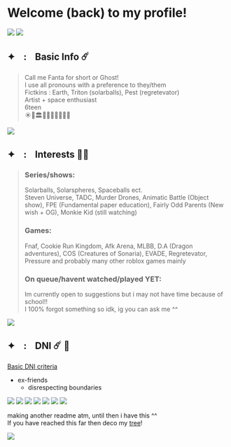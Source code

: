 # Welcome (back) to my profile!             
![](https://64.media.tumblr.com/94852a45b54e520b1c98de784e8c67a0/f0c30f6d36e0d729-04/s2048x3072/17950a56dda86f9f79d70a6dd6314a5c63361012.pnj)
![](https://64.media.tumblr.com/297b6cc444ff424e3f093063058f68af/f0c30f6d36e0d729-9c/s2048x3072/cb15374e9f29e8b9893ecb4a73ab7096fab28940.pnj)
## ✦ㅤ:ㅤBasic Info ☄️
> Call me Fanta for short or Ghost!              
> I use all pronouns with a preference to they/them                     
> Fictkins : Earth, Triton (solarballs), Pest (regretevator)           
> Artist + space enthusiast       
> 6teen          
> ☀️🔱🏛🧿🌊🧜🏻‍♀️🇬🇷

![](https://64.media.tumblr.com/cba75ad1e23fd2245fca0955af430bb1/f0c30f6d36e0d729-d9/s2048x3072/17a17ae98b915adaf3b842fb0ac4ca76c7c057de.pnj)

## ✦ㅤ:ㅤInterests 🥂✨
> ### Series/shows:             
> Solarballs, Solarspheres, Spaceballs ect.                                           
> Steven Universe, TADC, Murder Drones, Animatic Battle (Object show), FPE (Fundamental paper education), Fairly Odd Parents (New wish + OG), Monkie Kid (still watching)
> ### Games:
> Fnaf, Cookie Run Kingdom, Afk Arena, MLBB, D.A (Dragon adventures), COS (Creatures of Sonaria), EVADE, Regretevator, Pressure and probably many other roblox games mainly
> ### On queue/havent watched/played YET:
> Im currently open to suggestions but i may not have time because of school!!                      
> I 100% forgot something so idk, ig you can ask me ^^              
                    
![](https://64.media.tumblr.com/58b1b0cf3b8d443187a160404445fdf3/f0c30f6d36e0d729-a0/s2048x3072/c39a103cd27ea93065a4359f5e651327fe77bbf2.pnj)            

## ✦ㅤ:ㅤDNI ☄️ 🚀
[Basic DNI criteria](https://basic-dni.crd.co/)                         
 - ex-friends                              
   - disrespecting boundaries  

![](https://64.media.tumblr.com/060024e9d06ddfaef8daefca0a1d3700/f0c30f6d36e0d729-a7/s2048x3072/da693e697b4be2e45ca9768bbb53d1e71dc7f8aa.pnj)
![](https://64.media.tumblr.com/e98445e7f76682e1c97b96b1d7db6a56/f0c30f6d36e0d729-c1/s2048x3072/1d92899d354a57fea45b2ef77a7c094a35b27ae5.pnj)
![](https://64.media.tumblr.com/0b6071ba16d4214d2036371dc3cf6d46/80d3b17eb29b47cc-cc/s100x200/d3d754234456349b2f592f2270e3c0b88ff96b48.pnj) ![](https://64.media.tumblr.com/6d58aaa0a837c013daa930f55709b3cd/80d3b17eb29b47cc-ff/s100x200/4a4f66d098529af40351f6f3df98dddc39adc332.pnj) ![](https://64.media.tumblr.com/fc554dda6b350fd1c6b0244f2139f497/80d3b17eb29b47cc-4f/s100x200/244460ac0551665d2e0963dc7358b329de157464.pnj) ![](https://64.media.tumblr.com/a96c87caaeaac559024a4cd077db4e7b/80d3b17eb29b47cc-d0/s100x200/44bc22a02f5585bdf3eed29057586f8639850b68.pnj) ![](https://64.media.tumblr.com/261526273b6893364ea871e0274f5121/80d3b17eb29b47cc-b1/s100x200/7fd74199448cb07395170adc67ec877054c6c716.pnj) 
                               
making another readme atm, until then i have this ^^    
If you have reached this far then deco my [tree](https://colormytree.me/2024/01JEK0A4Q0V46TKHHPVAAH8DRN)!
                   
 ![](https://komarev.com/ghpvc/?username=JealousCupid&style=for-the-badge&label=POOKIES&abbreviated=true)


